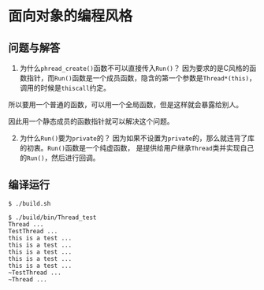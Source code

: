 # 面向对象的编程风格

## 问题与解答
1. 为什么`phread_create()`函数不可以直接传入`Run()`？
因为要求的是C风格的函数指针，而`Run()`函数是一个成员函数，隐含的第一个参数是`Thread*(this)`，调用的时候是`thiscall`约定。

所以要用一个普通的函数，可以用一个全局函数，但是这样就会暴露给别人。

因此用一个静态成员的函数指针就可以解决这个问题。

2. 为什么`Run()`要为`private`的？
因为如果不设置为`private`的，那么就违背了库的初衷。`Run()`函数是一个纯虚函数，
是提供给用户继承`Thread`类并实现自己的`Run()`，然后进行回调。

## 编译运行
```shell
$ ./build.sh
```

```shell
$ ./build/bin/Thread_test
Thread ...
TestThread ...
this is a test ...
this is a test ...
this is a test ...
this is a test ...
this is a test ...
~TestThread ...
~Thread ...
```